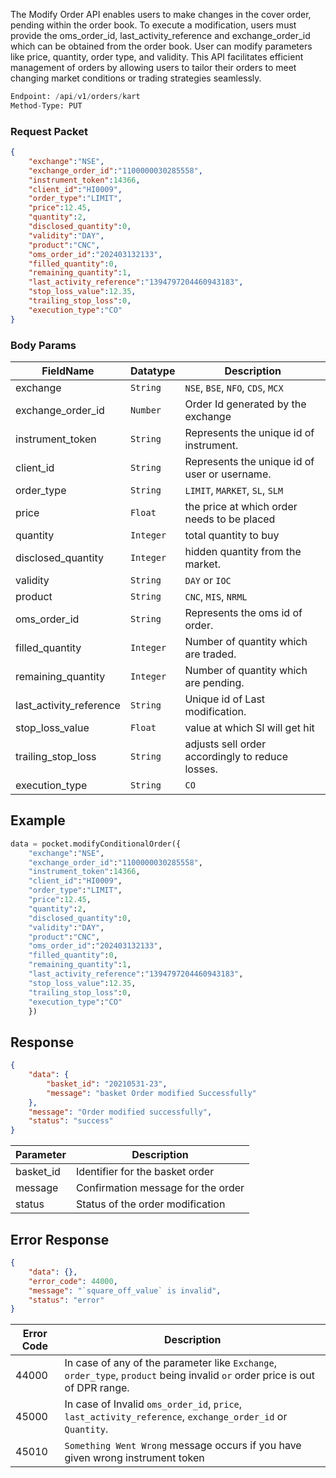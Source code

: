 <!-- ## Modify Cover Order -->
The Modify Order API enables users to make changes in the cover order, pending within the order book. To execute a modification, users must provide the oms_order_id, last_activity_reference and exchange_order_id which can be obtained from the order book. User can modify parameters like price, quantity, order type, and validity. This API facilitates efficient management of orders by allowing users to tailor their orders to meet changing market conditions or trading strategies seamlessly.

```python
Endpoint: /api/v1/orders/kart
Method-Type: PUT
```

### Request Packet
```json
{
    "exchange":"NSE",
    "exchange_order_id":"1100000030285558",
    "instrument_token":14366,
    "client_id":"HI0009",
    "order_type":"LIMIT",
    "price":12.45,
    "quantity":2,
    "disclosed_quantity":0,
    "validity":"DAY",
    "product":"CNC",
    "oms_order_id":"202403132133",
    "filled_quantity":0,
    "remaining_quantity":1,
    "last_activity_reference":"1394797204460943183",
    "stop_loss_value":12.35,
    "trailing_stop_loss":0,
    "execution_type":"CO"
}
```


### Body Params
| FieldName                | Datatype | Description                                       |
|--------------------------|----------|---------------------------------------------------|
| exchange                 | `String`   | `NSE`, `BSE`, `NFO`, `CDS`, `MCX`                          |
| exchange_order_id        | `Number`   |  Order Id generated by the exchange                                       |
| instrument_token         | `String`   | Represents the unique id of instrument.           |
| client_id                | `String`   | Represents the unique id of user or username.     |
| order_type               | `String`   | `LIMIT`, `MARKET`, `SL`, `SLM`                           |
| price                    | `Float`   | the price at which order needs to be placed                                 |
| quantity                 | `Integer`   | total quantity to buy                                 |
| disclosed_quantity       | `Integer`   | hidden quantity from the market.                      |
| validity                 | `String`   | `DAY` or `IOC`                                        |
| product                  | `String`   | `CNC`, `MIS`, `NRML`                                    |
| oms_order_id            | `String`   | Represents the oms id of order.                |
| filled_quantity          | `Integer`   | Number of quantity which are traded.              |
| remaining_quantity       | `Integer`   | Number of quantity which are pending.             |
| last_activity_reference  | `String`   | Unique id of Last modification.                   |
| stop_loss_value          | `Float`   | value at which Sl will get hit                      |
| trailing_stop_loss       | `String`   | adjusts sell order accordingly to reduce losses.                      |
| execution_type           | `String`   | `CO`                                                |


## Example
```python
data = pocket.modifyConditionalOrder({
    "exchange":"NSE",
    "exchange_order_id":"1100000030285558",
    "instrument_token":14366,
    "client_id":"HI0009",
    "order_type":"LIMIT",
    "price":12.45,
    "quantity":2,
    "disclosed_quantity":0,
    "validity":"DAY",
    "product":"CNC",
    "oms_order_id":"202403132133",
    "filled_quantity":0,
    "remaining_quantity":1,
    "last_activity_reference":"1394797204460943183",
    "stop_loss_value":12.35,
    "trailing_stop_loss":0,
    "execution_type":"CO"
    })
```


## Response
```json
{
    "data": {
        "basket_id": "20210531-23",
        "message": "basket Order modified Successfully"
    },
    "message": "Order modified successfully",
    "status": "success"
}
```

| Parameter           | Description                          |
|---------------|--------------------------------------|
| basket_id     | Identifier for the basket order      |
| message       | Confirmation message for the order   |
| status        | Status of the order modification     |


## Error Response
```json
{
    "data": {},
    "error_code": 44000,
    "message": "`square_off_value` is invalid",
    "status": "error"
}
```

| Error Code | Description                                                |
|------------|------------------------------------------------------------|
| 44000      | In case of any of the parameter like `Exchange`,  `order_type`, `product` being invalid `or` order price is out of DPR range.|
| 45000      | In case of Invalid `oms_order_id`, `price`, `last_activity_reference`, `exchange_order_id`  or `Quantity`.                                        |
| 45010      | `Something Went Wrong` message occurs if you have given wrong instrument token                             |